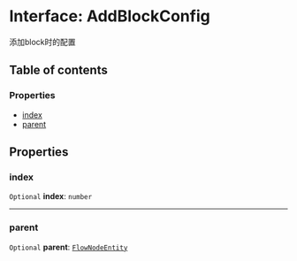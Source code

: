 # Interface: AddBlockConfig

添加block时的配置

## Table of contents

### Properties

* [index](/auto-docs/fixed-layout-editor/interfaces/AddBlockConfig.md#index)
* [parent](/auto-docs/fixed-layout-editor/interfaces/AddBlockConfig.md#parent)

## Properties

### index

`Optional` **index**: `number`

***

### parent

`Optional` **parent**: [`FlowNodeEntity`](/auto-docs/fixed-layout-editor/classes/FlowNodeEntity-1.md)

